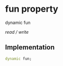 


# fun property






dynamic fun
  
_read / write_






## Implementation

```dart
dynamic fun;


```







